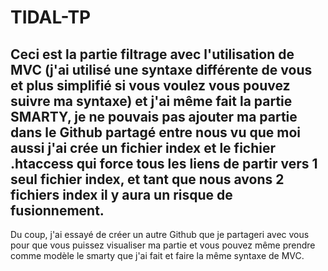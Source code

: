 # TIDAL-TP
## Ceci est la partie filtrage avec l'utilisation de MVC (j'ai utilisé une syntaxe différente de vous et plus simplifié si vous voulez vous pouvez  suivre ma syntaxe) et j'ai même fait la partie SMARTY, je ne pouvais pas ajouter ma partie dans le Github partagé entre nous vu que moi aussi j'ai crée un fichier index et le fichier .htaccess qui force tous les liens de partir vers 1 seul fichier index, et tant que nous avons 2 fichiers index il y aura un risque de fusionnement.

Du coup, j'ai essayé de créer un autre Github que je partageri avec vous pour que vous puissez visualiser ma partie et vous pouvez même prendre comme modèle le smarty que j'ai fait et faire la même syntaxe de MVC.




